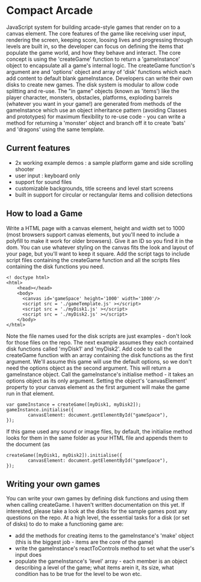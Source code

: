 # Compact Arcade
JavaScript system for building arcade-style games that render on to a canvas element. The core features of the game like receiving user input, rendering the screen, keeping score, loosing lives and progressing through levels are built in, so the developer can focus on defining the items that populate the game world, and how they behave and interact.
The core concept is using the 'createGame' function to return a 'gameInstance' object to encapsulate all a game's internal logic. The createGame function's argument are and 'options' object and array of 'disk' functions which each add content to default blank gameInstance. Developers can write their own disks to create new games. The disk system is modular to allow code splitting and re-use.
The "in game" objects (known as 'items') like the player character, monsters, obstacles, platforms, exploding barrels (whatever you want in your game!) are generated from methods of the gameInstance which use an object inheritance pattern (avoiding Classes and prototypes) for maximum flexibility to re-use code - you can write a method for returning a 'monster' object and branch off it to create 'bats' and 'dragons' using the same template. 
## Current features
* 2x working example demos : a sample platform game and side scrolling shooter
* user input : keyboard only 
* support for sound files
* customizable backgrounds, title screens and level start screens
* built in support for circular or rectangular items and collision detections
## How to load a Game
Write a HTML page with a canvas element, height and width set to 1000 (most browsers support canvas elements, but you'll need to include a polyfill to make it work for older browsers). Give it an ID so you find it in the dom. You can use whatever styling on the canvas fits the look and layout of your page, but you'll want to keep it square. Add the script tags to include script files containing the createGame function and all the scripts files containing the disk functions you need.

    <! doctype html>
	<html>    
	    <head></head>
	    <body>
		  <canvas id='gameSpace' height='1000' width='1000'/>
		  <script src = './gameTemplate.js' ></script>
		  <script src = './myDisk1.js' ></script>
		  <script src = './myDisk2.js' ></script>
	    </body>
	</html>

Note the file names used for the disk scripts are just examples - don't look for those files on the repo. The next example assumes they each contained disk functions called 'myDisk1' and 'myDisk2'.
Add code to call the createGame function with an array containing the disk functions as the first argument. We'll assume this game will use the default options, so we don't need the options object as the second argument. This will return a gameInstance object. Call the gameInstance's initialise method - it takes an options object as its only argument. Setting the object's 'canvasElement' property to  your canvas element as the first argument will make the game run in that element.

    var gameInstance = createGame([myDisk1, myDisk2]);
    gameInstance.initialise({
			canvasElement: document.getElementById("gameSpace"),
    });
If this game used any sound or image files, by default, the initialise method looks for them in the same folder as your HTML file and appends them to the document (as <audio> and <img> elements with style.display set to none) so they can be accessed by the game. You can change the paths for the sound and image files by setting the 'soundPath' and 'spritePath' values in the options object for the call to initialise. If you don't want the hidden <audio> and <img> elements appended to the end of your document, you can nominate an element to hold them by passing it as the 'assetHolderElement' value.
Note that with the example above, the gameInstance object remains accessible in the browser's console, which handy for testing and debugging, but does make it easy for players to cheat! (try gameInstance.session.lives=100). You can prevent this by calling initialise on an anonymous gameInstance:

    createGame([myDisk1, myDisk2]).initialise({
			canvasElement: document.getElementById("gameSpace"),
    });
## Writing your own games
You can write your own games by defining disk functions and using them when calling createGame. I haven't written documentation on this yet. If interested, please take a look at the disks for the sample games post any questions on the repo.
At a high level, the essential tasks for a disk (or set of disks) to do to make a functioning game are:
* add the methods for creating items to the gameInstance's 'make' object (this is the biggest job - items are the core of the game)
* write the gameInstance's reactToControls method to set what the user's input does
* populate the gameInstance's 'level' array - each member is an object describing a level of the game; what items arein it, its size, what condition has to be true for the level to be won etc.

	    
